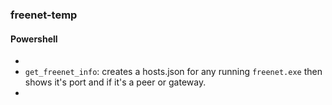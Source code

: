### freenet-temp

#### Powershell

-
- `get_freenet_info`: creates a hosts.json for any running `freenet.exe` then shows it's port and if it's a peer or gateway.
-

